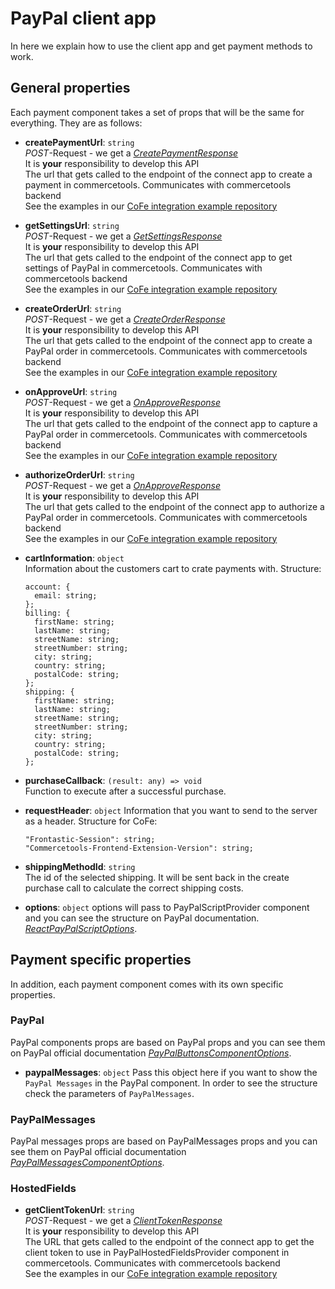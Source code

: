 # PayPal client app

In here we explain how to use the client app and get payment methods to work.

## General properties

Each payment component takes a set of props that will be the same for everything. They are as follows:

- **createPaymentUrl**: `string`  
  _POST_-Request - we get a [_CreatePaymentResponse_](src/types/index.ts)  
  It is **your** responsibility to develop this API  
  The url that gets called to the endpoint of the connect app to create a payment in commercetools. Communicates with commercetools backend  
  See the examples in our [CoFe integration example repository]()
- **getSettingsUrl**: `string`  
  _POST_-Request - we get a [_GetSettingsResponse_](src/types/index.ts)  
  It is **your** responsibility to develop this API  
  The url that gets called to the endpoint of the connect app to get settings of PayPal in commercetools. Communicates with commercetools backend  
  See the examples in our [CoFe integration example repository]()
- **createOrderUrl**: `string`  
  _POST_-Request - we get a [_CreateOrderResponse_](src/types/index.ts)  
  It is **your** responsibility to develop this API  
  The url that gets called to the endpoint of the connect app to create a PayPal order in commercetools. Communicates with commercetools backend  
  See the examples in our [CoFe integration example repository]()
- **onApproveUrl**: `string`  
  _POST_-Request - we get a [_OnApproveResponse_](src/types/index.ts)  
  It is **your** responsibility to develop this API  
  The url that gets called to the endpoint of the connect app to capture a PayPal order in commercetools. Communicates with commercetools backend  
  See the examples in our [CoFe integration example repository]()
- **authorizeOrderUrl**: `string`  
  _POST_-Request - we get a [_OnApproveResponse_](src/types/index.ts)  
  It is **your** responsibility to develop this API  
  The url that gets called to the endpoint of the connect app to authorize a PayPal order in commercetools. Communicates with commercetools backend  
  See the examples in our [CoFe integration example repository]()
- **cartInformation**: `object`  
  Information about the customers cart to crate payments with.
  Structure:

  ```
  account: {
    email: string;
  };
  billing: {
    firstName: string;
    lastName: string;
    streetName: string;
    streetNumber: string;
    city: string;
    country: string;
    postalCode: string;
  };
  shipping: {
    firstName: string;
    lastName: string;
    streetName: string;
    streetNumber: string;
    city: string;
    country: string;
    postalCode: string;
  };
  ```

- **purchaseCallback**: `(result: any) => void`  
   Function to execute after a successful purchase.
- **requestHeader**: `object`
  Information that you want to send to the server as a header.
  Structure for CoFe:

  ```
  "Frontastic-Session": string;
  "Commercetools-Frontend-Extension-Version": string;
  ```

- **shippingMethodId**: `string`  
  The id of the selected shipping. It will be sent back in the create purchase call to calculate the correct shipping costs.

- **options**: `object`
  options will pass to PayPalScriptProvider component and you can see the structure on PayPal documentation. [_ReactPayPalScriptOptions_](https://github.com/paypal/react-paypal-js/blob/main/src/types/scriptProviderTypes.ts).

## Payment specific properties

In addition, each payment component comes with its own specific properties.

### PayPal

PayPal components props are based on PayPal props and you can see them on PayPal official documentation [_PayPalButtonsComponentOptions_](https://github.com/paypal/react-paypal-js/blob/main/src/types/paypalButtonTypes.ts).

- **paypalMessages**: `object`
  Pass this object here if you want to show the `PayPal Messages` in the PayPal component. In order to see the structure check the parameters of `PayPalMessages`.

### PayPalMessages

PayPal messages props are based on PayPalMessages props and you can see them on PayPal official documentation [_PayPalMessagesComponentOptions_](https://github.com/paypal/react-paypal-js/blob/main/src/components/PayPalMessages.tsx).

### HostedFields

- **getClientTokenUrl**: `string`  
  _POST_-Request - we get a [_ClientTokenResponse_](src/types/index.ts)  
  It is **your** responsibility to develop this API  
  The URL that gets called to the endpoint of the connect app to get the client token to use in PayPalHostedFieldsProvider component in commercetools. Communicates with commercetools backend  
  See the examples in our [CoFe integration example repository]()
